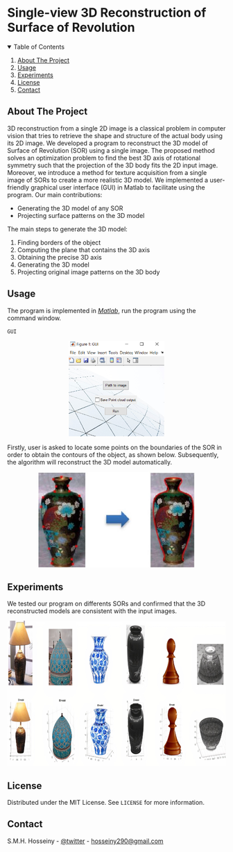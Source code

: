 # Single-view 3D Reconstruction of Surface of Revolution
<!-- PROJECT LOGO 
<br />
<p align="center">
    <img src="Figures/title.JPG" alt="Logo" width="780" height="130">
</p>
-->


<!-- TABLE OF CONTENTS -->
<details open="open">
  <summary>Table of Contents</summary>
  <ol>
    <li><a href="#about-the-project">About The Project</a></li>
    <li><a href="#usage">Usage</a></li>
    <li><a href="#experiments">Experiments</a></li>
    <li><a href="#license">License</a></li>
    <li><a href="#contact">Contact</a></li>
  </ol>
</details>


<!-- ABOUT THE PROJECT -->
## About The Project

3D reconstruction from a single 2D image is a classical problem in computer vision that tries to retrieve the shape and structure of the actual body using its 2D image. We developed a program to reconstruct the 3D model of Surface of Revolution (SOR) using a single image. The proposed method solves an optimization problem to find the best 3D axis of rotational symmetry such that the projection of the 3D body fits the 2D input image. Moreover, we introduce a method for texture acquisition from a single image of SORs to create a more realistic 3D model. We implemented a user-friendly graphical user interface (GUI) in Matlab to facilitate using the program. Our main contributions:
* Generating the 3D model of any SOR
* Projecting surface patterns on the 3D model

The main steps to generate the 3D model:
1. Finding borders of the object
2. Computing the plane that contains the 3D axis
3. Obtaining the precise 3D axis
4. Generating the 3D model
5. Projecting original image patterns on the 3D body




<!-- USAGE  -->
## Usage

The program is implemented in _[Matlab](https://www.mathworks.com/)_, run the program using the command window.
 ```sh
 GUI
 ```
<p align="center">
    <img src="Figures/GUI.JPG" alt="Logo" width="220" height="220">
</p>

Firstly, user is asked to locate some points on the boundaries of the SOR in order to obtain the contours of the object, as shown below. Subsequently, the algorithm will reconstruct the 3D model automatically.

<p align="center">
    <img src="Figures/border.JPG" alt="Logo" width="360" height="220">
</p>




<!-- EXPERIMENTS -->
## Experiments

We tested our program on differents SORs and confirmed that the 3D reconstructed models are consistent with the input images.
<p align="center">
    <img src="Figures/9.jpg" alt="Logo" width="1200" height="335">
</p>



<!-- LICENSE -->
## License

Distributed under the MIT License. See `LICENSE` for more information.




<!-- CONTACT -->
## Contact

S.M.H. Hosseiny - [@twitter](https://twitter.com/sotospeakk?s=09) - hosseiny290@gmail.com


